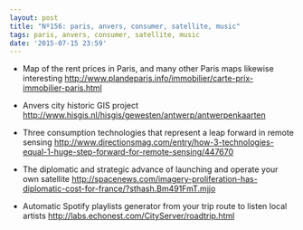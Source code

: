 ```yaml
---
layout: post
title: "Nº156: paris, anvers, consumer, satellite, music"
tags: paris, anvers, consumer, satellite, music
date: '2015-07-15 23:59'
---
```


* Map of the rent prices in Paris, and many other Paris maps likewise interesting
  http://www.plandeparis.info/immobilier/carte-prix-immobilier-paris.html

* Anvers city historic GIS project
  http://www.hisgis.nl/hisgis/gewesten/antwerp/antwerpenkaarten

* Three consumption technologies that represent a leap forward in remote sensing
  http://www.directionsmag.com/entry/how-3-technologies-equal-1-huge-step-forward-for-remote-sensing/447670

* The diplomatic and strategic advance of launching and operate your own satellite
  http://spacenews.com/imagery-proliferation-has-diplomatic-cost-for-france/?sthash.Bm491FmT.mjjo

* Automatic Spotify playlists generator from your trip route to listen local artists
  http://labs.echonest.com/CityServer/roadtrip.html